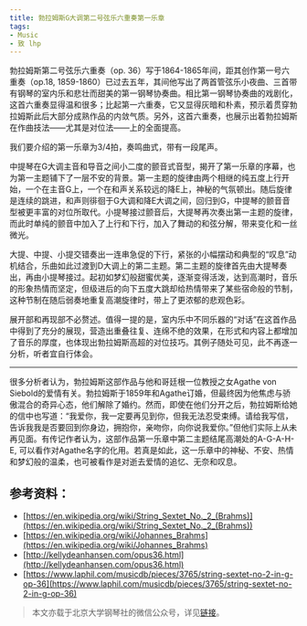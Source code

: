 ```yaml
---
title: 勃拉姆斯G大调第二号弦乐六重奏第一乐章
tags:
- Music
- 致 lhp
---
```


勃拉姆斯第二号弦乐六重奏（op. 36）写于1864-1865年间，距其创作第一号六重奏（op.18, 1859-1860）已过去五年，其间他写出了两首管弦乐小夜曲、三首带有钢琴的室内乐和悲壮而甜美的第一钢琴协奏曲。相比第一钢琴协奏曲的戏剧化，这首六重奏显得温和很多；比起第一六重奏，它又显得灰暗和朴素，预示着贯穿勃拉姆斯此后大部分成熟作品的内敛气质。另外，这首六重奏，也展示出着勃拉姆斯在作曲技法——尤其是对位法——上的全面提高。<!--more-->

我们要介绍的第一乐章为3/4拍，奏鸣曲式，带有一段尾声。

中提琴在G大调主音和导音之间小二度的颤音式音型，揭开了第一乐章的序幕，也为第一主题铺下了一层不安的背景。第一主题的旋律由两个相继的纯五度上行开始，一个在主音G上，一个在和声关系较远的降E上，神秘的气氛顿出。随后旋律是连续的跳进，和声则徘徊于G大调和降E大调之间，回归到G，中提琴的颤音音型被更丰富的对位所取代。小提琴接过颤音后，大提琴再次奏出第一主题的旋律，而此时单纯的颤音中加入了上行和下行，加入了舞动的和弦分解，带来变化和一丝微光。

大提、中提、小提交错奏出一连串急促的下行，紧张的小幅摆动和典型的“叹息”动机结合，乐曲如此过渡到D大调上的第二主题。第二主题的旋律首先由大提琴奏出，再由小提琴接过。起初如梦幻般甜蜜优美，逐渐变得活泼，达到高潮时，音乐的形象热情而坚定，但级进后的向下五度大跳却给热情带来了某些宿命般的节制，这种节制在随后弱奏地重复高潮旋律时，带上了更浓郁的悲观色彩。

展开部和再现部不必赘述。值得一提的是，室内乐中不同乐器的“对话”在这首作品中得到了充分的展现，营造出重叠往复、连绵不绝的效果，在形式和内容上都增加了音乐的厚度，也体现出勃拉姆斯高超的对位技巧。其例子随处可见，此不再逐一分析，听者宜自行体会。

----

很多分析者认为，勃拉姆斯这部作品与他和哥廷根一位教授之女Agathe von Siebold的爱情有关。勃拉姆斯于1859年和Agathe订婚，但最终因为他焦虑与骄傲混合的奇异心态，他们解除了婚约。然而，即使在他们分开之后，勃拉姆斯给她的信中也写道：“我爱你，我一定要再见到你，但我无法忍受束缚。请给我写信，告诉我我是否要回到你身边，拥抱你，亲吻你，向你说我爱你。”但他们实际上从未再见面。有传记作者认为，这部作品第一乐章中第二主题结尾高潮处的A-G-A-H-E, 可以看作对Agathe名字的化用。若真是如此，这一乐章中的神秘、不安、热情和梦幻般的温柔，也可被看作是对逝去爱情的追忆、无奈和叹息。

## 参考资料：

- [https://en.wikipedia.org/wiki/String_Sextet_No._2_(Brahms)](https://en.wikipedia.org/wiki/String_Sextet_No._2_(Brahms))
- [https://en.wikipedia.org/wiki/Johannes_Brahms](https://en.wikipedia.org/wiki/Johannes_Brahms)
- [http://kellydeanhansen.com/opus36.html](http://kellydeanhansen.com/opus36.html)
- [https://www.laphil.com/musicdb/pieces/3765/string-sextet-no-2-in-g-op-36](https://www.laphil.com/musicdb/pieces/3765/string-sextet-no-2-in-g-op-36)

> 本文亦载于北京大学钢琴社的微信公众号，详见[链接](https://mp.weixin.qq.com/s/RGwsGdmDpYbxKo6bCSkhzA)。

